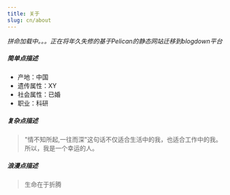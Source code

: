 ```yaml
---
title: 关于
slug: cn/about
---
```


_拼命加载中。。。正在将年久失修的基于Pelican的静态网站迁移到blogdown平台_

##### 简单点描述
* 产地：中国
* 遗传属性：XY
* 社会属性：已婚
* 职业：科研

##### 复杂点描述
>"情不知所起,一往而深"这句话不仅适合生活中的我，也适合工作中的我。所以，我是一个幸运的人。

##### 浪漫点描述
>生命在于折腾